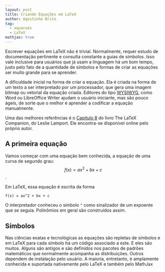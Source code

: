 ```yaml
---
layout: post
title: Criando Equações em LaTeX
author: Agostinho Brito
tag:
  - equacoes
  - LaTeX
mathjax: true
---
```


Escrever equações em LaTeX não é trivial. Normalmente, requer estudo
de documentação pertinente e consulta constante a guias de
símbolos. Isso vale inclusive para usuários que já usam a linguagem há
um bom tempo, justo pelo fato de a quantidade de símbolos e formas de
criar as equações ser muito grande para se aprender.

<!--more-->

A dificuldade inicial na forma de criar a equação. Ela é criada na
forma de um texto a ser interpretado por um processador, que gera uma
imagem bitmap ou vetorial da equação criada. Editores do tipo
[WYSIWYG](https://pt.wikipedia.org/wiki/WYSIWYG), como Word ou
LibreOffice Writer ajudam o usuário iniciante, mas são pouco ágeis, de
sorte que o melhor é aprender a codificar a equação manualmente.

Uma das melhores referências é o [Capítulo
8](http://www.macrotex.net/texbooks/latexcomp-ch8.pdf) do livro The
LaTeX Companion, do Leslie Lamport. Ele encontra-se disponível online
pelo próprio autor.

## A primeira equação

Vamos começar com uma equação bem conhecida, a equação de uma curva de
segundo grau: $$f(x) = ax^2 + bx + c$$.

Em LaTeX, essa equação é escrita da forma

```
f(x) = ax^2 + bx + c
```

O interpretador conheceu o símbolo ```^``` como sinalizador de um
expoente que se seguia. Polinômios em geral são construídos assim.

## Símbolos

Nas ciências exatas e tecnológicas as equações são repletas de
símbolos e em LaTeX para cada símbolo há um código associado a
este. E eles são muitos. Alguns são antigos e são definidos nos
pacotes de padrões matemáticos que normalmente acompanha as
distribuições. Outros dependem de instalação pelo usuário. A maioria,
entretanto, é amplamente conhecida e suportada nativamente pelo LaTeX
e também pelo MathJax

